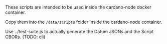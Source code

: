 These scripts are intended to be used inside the cardano-node docker container.

Copy them into the `/data/scripts` folder inside the cardano-node container.

Use ../test-suite.js to actually generate the Datum JSONs and the Script CBORs. (TODO: cli)
